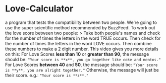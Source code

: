 # Love-Calculator
a program that tests the compatibility between two people. We're going to use the super scientific method recommended by BuzzFeed.   To work out the love score between two people:  > Take both people's names and check for the number of times the letters in the word TRUE occurs. Then check for the number of times the letters in the word LOVE occurs. Then combine these numbers to make a 2 digit number.   This video gives you more details on this:  [](method.mov)  For Love Scores **less than 10** or **greater than 90**, the message should be:  `"Your score is **x**, you go together like coke and mentos."`   For Love Scores **between 40** and **50**, the message should be:  `"Your score is **y**, you are alright together."`  Otherwise, the message will just be their score. e.g.:  `"Your score is **z**."`
